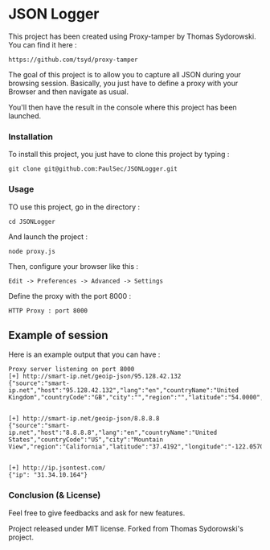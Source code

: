 JSON Logger
========

This project has been created using Proxy-tamper by Thomas Sydorowski. 
You can find it here : 

```
https://github.com/tsyd/proxy-tamper
```

The goal of this project is to allow you to capture all JSON during your browsing session. 
Basically, you just have to define a proxy with your Browser and then navigate as usual. 

You'll then have the result in the console where this project has been launched. 

### Installation

To install this project, you just have to clone this project by typing : 

```
git clone git@github.com:PaulSec/JSONLogger.git
```

### Usage

TO use this project, go in the directory :

```
cd JSONLogger
```

And launch the project : 

```
node proxy.js
```

Then, configure your browser like this : 

```
Edit -> Preferences -> Advanced -> Settings
```

Define the proxy with the port 8000 : 

```
HTTP Proxy : port 8000
```

## Example of session 

Here is an example output that you can have : 

```
Proxy server listening on port 8000
[+] http://smart-ip.net/geoip-json/95.128.42.132
{"source":"smart-ip.net","host":"95.128.42.132","lang":"en","countryName":"United Kingdom","countryCode":"GB","city":"","region":"","latitude":"54.0000","longitude":"-2.0000","timezone":""}


[+] http://smart-ip.net/geoip-json/8.8.8.8
{"source":"smart-ip.net","host":"8.8.8.8","lang":"en","countryName":"United States","countryCode":"US","city":"Mountain View","region":"California","latitude":"37.4192","longitude":"-122.0570","timezone":"America\/Los_Angeles"}


[+] http://ip.jsontest.com/
{"ip": "31.34.10.164"}
```


### Conclusion (& License)
Feel free to give feedbacks and ask for new features.  

Project released under MIT license. 
Forked from Thomas Sydorowski's project. 
